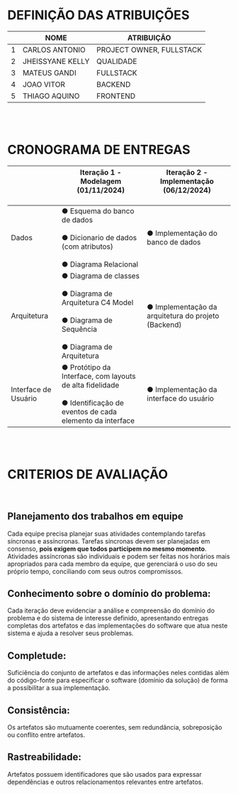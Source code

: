 

# DEFINIÇÃO DAS ATRIBUIÇÕES
||NOME|ATRIBUIÇÃO|
|---|---|---|
|1|CARLOS ANTONIO|PROJECT OWNER, FULLSTACK|
|2|JHEISSYANE KELLY|QUALIDADE|
|3|MATEUS GANDI|FULLSTACK|
|4|JOAO VITOR|BACKEND|
|5|THIAGO AQUINO|FRONTEND|

<br />
<br />

# CRONOGRAMA DE ENTREGAS

||Iteração 1 - Modelagem (01/11/2024)<br /><br />|Iteração 2 - Implementação (06/12/2024)<br /><br />|
|---|---|---|
|Dados| ● Esquema do banco de dados<br /><br /> ● Dicionario de dados (com atributos)<br /><br /> ● Diagrama Relacional | ● Implementação do banco de dados|
|Arquitetura| ● Diagrama de classes<br /><br />● Diagrama de Arquitetura C4 Model<br /><br />● Diagrama de Sequência<br /><br />● Diagrama de Arquitetura| ● Implementação da arquitetura do projeto (Backend) |
|Interface de Usuário| ● Protótipo da Interface, com layouts de alta fidelidade<br /><br /> ● Identificação de eventos de cada elemento da interface| ● Implementação da interface do usuário|

<br />
<br />

# CRITERIOS DE AVALIAÇÃO
<br />

## Planejamento dos trabalhos em equipe 

Cada equipe precisa planejar suas atividades contemplando tarefas síncronas e assíncronas. Tarefas síncronas devem ser planejadas em consenso, **pois exigem que todos participem no mesmo momento**. Atividades assíncronas são individuais e podem ser feitas nos horários mais apropriados para cada membro da equipe, que gerenciará o uso do seu próprio tempo, conciliando com seus outros compromissos. 

## Conhecimento sobre o domínio do problema: 

Cada iteração deve evidenciar a análise e compreensão do domínio do problema e do sistema de interesse definido, apresentando entregas completas dos artefatos e das implementações do software que atua neste sistema e ajuda a resolver seus problemas.

## Completude: 

Suficiência do conjunto de artefatos e das informações neles contidas além do código-fonte para especificar o software (domínio da solução) de forma a possibilitar a sua implementação. 

## Consistência: 

Os artefatos são mutuamente coerentes, sem redundância, sobreposição ou conflito entre artefatos. 

## Rastreabilidade: 

Artefatos possuem identificadores que são usados para expressar dependências e outros relacionamentos relevantes entre artefatos. 